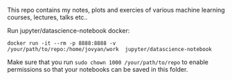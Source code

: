 This repo contains my notes, plots and exercies of various machine learning courses, lectures, talks etc..

Run jupyter/datascience-notebook docker:

```docker run -it --rm -p 8888:8888 -v /your/path/to/repo:/home/jovyan/work  jupyter/datascience-notebook```

Make sure that you run ```sudo chown 1000 /your/path/to/repo``` to enable permissions so that your notebooks can be saved in this folder.
